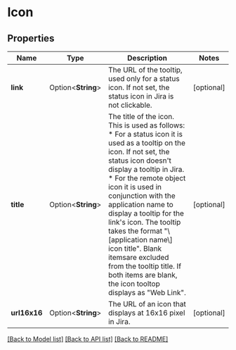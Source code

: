 # Icon

## Properties

Name | Type | Description | Notes
------------ | ------------- | ------------- | -------------
**link** | Option<**String**> | The URL of the tooltip, used only for a status icon. If not set, the status icon in Jira is not clickable. | [optional]
**title** | Option<**String**> | The title of the icon. This is used as follows:   *  For a status icon it is used as a tooltip on the icon. If not set, the status icon doesn't display a tooltip in Jira.  *  For the remote object icon it is used in conjunction with the application name to display a tooltip for the link's icon. The tooltip takes the format \"\\[application name\\] icon title\". Blank itemsare excluded from the tooltip title. If both items are blank, the icon tooltop displays as \"Web Link\". | [optional]
**url16x16** | Option<**String**> | The URL of an icon that displays at 16x16 pixel in Jira. | [optional]

[[Back to Model list]](../README.md#documentation-for-models) [[Back to API list]](../README.md#documentation-for-api-endpoints) [[Back to README]](../README.md)


